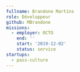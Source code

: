 ```yaml
---
fullname: Brandone Martins
role: Développeur
github: MBrandone
missions:
  - employer: OCTO
    end: ''
    start: '2019-12-02'
    status: service
startups:
  - pass-culture
---
```

